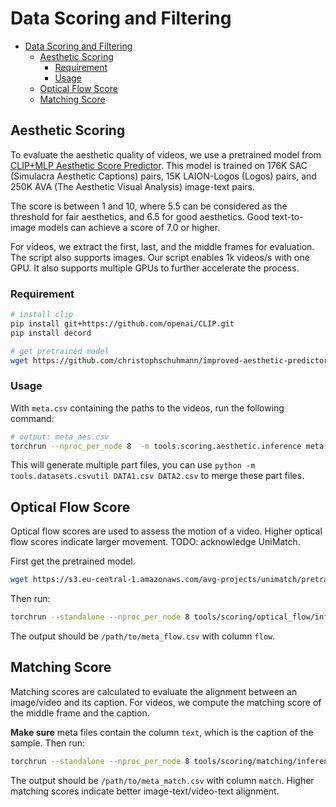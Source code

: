 # Data Scoring and Filtering

- [Data Scoring and Filtering](#data-scoring-and-filtering)
  - [Aesthetic Scoring](#aesthetic-scoring)
    - [Requirement](#requirement)
    - [Usage](#usage)
  - [Optical Flow Score](#optical-flow-score)
  - [Matching Score](#matching-score)

## Aesthetic Scoring

To evaluate the aesthetic quality of videos, we use a pretrained model from [CLIP+MLP Aesthetic Score Predictor](https://github.com/christophschuhmann/improved-aesthetic-predictor). This model is trained on 176K SAC (Simulacra Aesthetic Captions) pairs, 15K LAION-Logos (Logos) pairs, and 250K AVA (The Aesthetic Visual Analysis) image-text pairs.

The score is between 1 and 10, where 5.5 can be considered as the threshold for fair aesthetics, and 6.5 for good aesthetics. Good text-to-image models can achieve a score of 7.0 or higher.

For videos, we extract the first, last, and the middle frames for evaluation. The script also supports images. Our script enables 1k videos/s with one GPU. It also supports multiple GPUs to further accelerate the process.

### Requirement

```bash
# install clip
pip install git+https://github.com/openai/CLIP.git
pip install decord

# get pretrained model
wget https://github.com/christophschuhmann/improved-aesthetic-predictor/raw/main/sac+logos+ava1-l14-linearMSE.pth -O pretrained_models/aesthetic.pth
```

### Usage

With `meta.csv` containing the paths to the videos, run the following command:

```bash
# output: meta_aes.csv
torchrun --nproc_per_node 8  -m tools.scoring.aesthetic.inference meta.csv --bs 1024 --num_workers 16
```

This will generate multiple part files, you can use `python -m tools.datasets.csvutil DATA1.csv DATA2.csv` to merge these part files.

## Optical Flow Score

Optical flow scores are used to assess the motion of a video. Higher optical flow scores indicate larger movement.
TODO: acknowledge UniMatch.

First get the pretrained model.

```bash
wget https://s3.eu-central-1.amazonaws.com/avg-projects/unimatch/pretrained/gmflow-scale2-regrefine6-mixdata-train320x576-4e7b215d.pth -P pretrained_models/unimatch
```

Then run:

```bash
torchrun --standalone --nproc_per_node 8 tools/scoring/optical_flow/inference_parallel.py /path/to/meta.csv
```

The output should be `/path/to/meta_flow.csv` with column `flow`.

## Matching Score

Matching scores are calculated to evaluate the alignment between an image/video and its caption.
For videos, we compute the matching score of the middle frame and the caption.

**Make sure** meta files contain the column `text`, which is the caption of the sample. Then run:

```bash
torchrun --standalone --nproc_per_node 8 tools/scoring/matching/inference_parallel.py /path/to/meta.csv
```

The output should be `/path/to/meta_match.csv` with column `match`. Higher matching scores indicate better image-text/video-text alignment.
